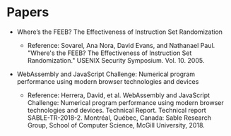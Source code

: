 
# Papers

* Where’s the FEEB? The Effectiveness of Instruction Set Randomization
  * Reference: Sovarel, Ana Nora, David Evans, and Nathanael Paul. "Where's the FEEB? The Effectiveness of Instruction Set Randomization." USENIX Security Symposium. Vol. 10. 2005.

* WebAssembly and JavaScript Challenge: Numerical program performance using modern browser technologies and devices
  * Reference: Herrera, David, et al. WebAssembly and JavaScript Challenge: Numerical program performance using modern browser technologies and devices. Technical Report. Technical report SABLE-TR-2018-2. Montréal, Québec, Canada: Sable Research Group, School of Computer Science, McGill University, 2018.
 
